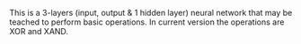 This is a 3-layers (input, output & 1 hidden layer) neural network that may be teached to perform basic operations.
In current version the operations are XOR and XAND.
